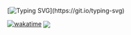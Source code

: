 [![Typing SVG](https://readme-typing-svg.demolab.com?font=Fira+Code&size=30&pause=1000&random=false&width=436&lines=Welcome%2C+This+is+MINGOL.)](https://git.io/typing-svg)

[![wakatime](https://wakatime.com/badge/user/182b9fed-1fc4-4f6c-bafb-90401fa0f0e9.svg)](https://wakatime.com/@182b9fed-1fc4-4f6c-bafb-90401fa0f0e9)
<img align="center" src="https://github-readme-stats.vercel.app/api/wakatime?username=MINGOL&theme=transparent&hide_border=true&layout=compact&langs_count=22" />
